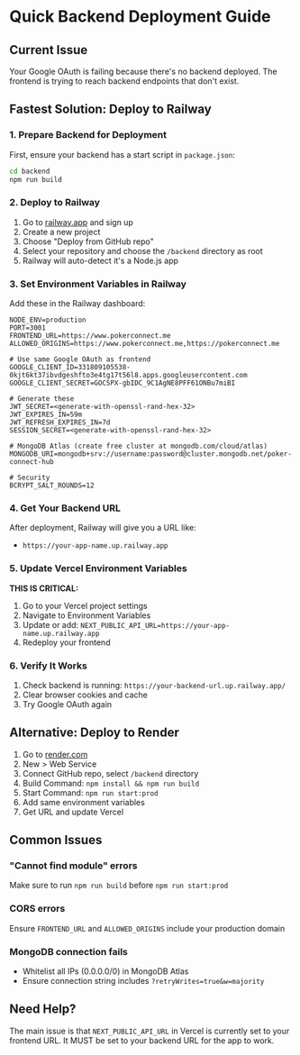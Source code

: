 # Quick Backend Deployment Guide

## Current Issue

Your Google OAuth is failing because there's no backend deployed. The frontend is trying to reach backend endpoints that don't exist.

## Fastest Solution: Deploy to Railway

### 1. Prepare Backend for Deployment

First, ensure your backend has a start script in `package.json`:

```bash
cd backend
npm run build
```

### 2. Deploy to Railway

1. Go to [railway.app](https://railway.app) and sign up
2. Create a new project
3. Choose "Deploy from GitHub repo"
4. Select your repository and choose the `/backend` directory as root
5. Railway will auto-detect it's a Node.js app

### 3. Set Environment Variables in Railway

Add these in the Railway dashboard:

```env
NODE_ENV=production
PORT=3001
FRONTEND_URL=https://www.pokerconnect.me
ALLOWED_ORIGINS=https://www.pokerconnect.me,https://pokerconnect.me

# Use same Google OAuth as frontend
GOOGLE_CLIENT_ID=331809105538-0kjt6kt37ibvdgeshfto3e4tg17t56l8.apps.googleusercontent.com
GOOGLE_CLIENT_SECRET=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

# Generate these
JWT_SECRET=<generate-with-openssl-rand-hex-32>
JWT_EXPIRES_IN=59m
JWT_REFRESH_EXPIRES_IN=7d
SESSION_SECRET=<generate-with-openssl-rand-hex-32>

# MongoDB Atlas (create free cluster at mongodb.com/cloud/atlas)
MONGODB_URI=mongodb+srv://username:password@cluster.mongodb.net/poker-connect-hub

# Security
BCRYPT_SALT_ROUNDS=12
```

### 4. Get Your Backend URL

After deployment, Railway will give you a URL like:

- `https://your-app-name.up.railway.app`

### 5. Update Vercel Environment Variables

**THIS IS CRITICAL:**

1. Go to your Vercel project settings
2. Navigate to Environment Variables
3. Update or add: `NEXT_PUBLIC_API_URL=https://your-app-name.up.railway.app`
4. Redeploy your frontend

### 6. Verify It Works

1. Check backend is running: `https://your-backend-url.up.railway.app/`
2. Clear browser cookies and cache
3. Try Google OAuth again

## Alternative: Deploy to Render

1. Go to [render.com](https://render.com)
2. New > Web Service
3. Connect GitHub repo, select `/backend` directory
4. Build Command: `npm install && npm run build`
5. Start Command: `npm run start:prod`
6. Add same environment variables
7. Get URL and update Vercel

## Common Issues

### "Cannot find module" errors

Make sure to run `npm run build` before `npm run start:prod`

### CORS errors

Ensure `FRONTEND_URL` and `ALLOWED_ORIGINS` include your production domain

### MongoDB connection fails

- Whitelist all IPs (0.0.0.0/0) in MongoDB Atlas
- Ensure connection string includes `?retryWrites=true&w=majority`

## Need Help?

The main issue is that `NEXT_PUBLIC_API_URL` in Vercel is currently set to your frontend URL. It MUST be set to your backend URL for the app to work.
